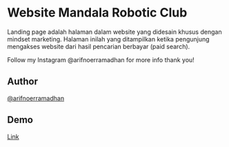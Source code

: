 # Website Mandala Robotic Club

Landing page adalah halaman dalam website yang didesain khusus dengan mindset marketing. 
Halaman inilah yang ditampilkan ketika pengunjung mengakses website dari hasil pencarian berbayar (paid search).

Follow my Instagram @arifnoerramadhan for more info thank you!

## Author

[@arifnoerramadhan](https://www.instagram.com/arifnoerramadhan/)


## Demo

[Link](https://iifrmdn.github.io/mandalarobotic.github.io/)

